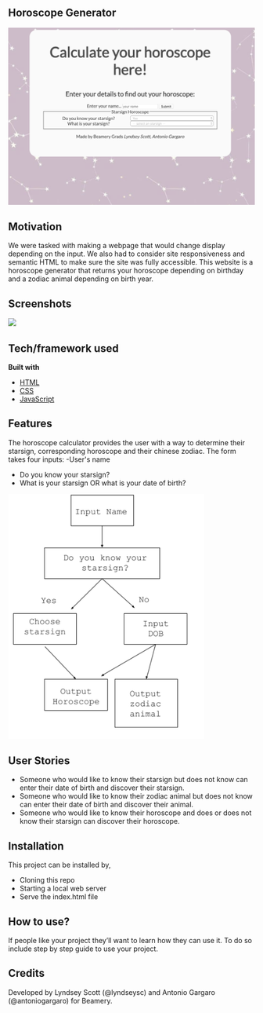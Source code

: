 ## Horoscope Generator 
![Screenshot](screenshotwebpage.png)

## Motivation
We were tasked with making a webpage that would change display depending on the input. We also had to consider site responsiveness and semantic HTML to make sure the site was fully accessible.  This website is a horoscope generator that returns your horoscope depending on birthday and a zodiac animal depending on birth year. 
 
 
## Screenshots

<img src="screenshotresults.png" width="600">

## Tech/framework used
<b>Built with</b>
- [HTML](https://whatwg.org/)
- [CSS](https://www.w3.org/Style/CSS/)
- [JavaScript](https://www.ecma-international.org/publications/standards/Ecma-262.htm)

## Features
The horoscope calculator provides the user with a way to determine their starsign, corresponding horoscope and their chinese zodiac.  The form takes four inputs:
-User's name
- Do you know your starsign?
- What is your starsign OR what is your date of birth?

<img src="userpath.png" width="400">

## User Stories
* Someone who would like to know their starsign but does not know can enter their date of birth and discover their starsign.
* Someone who would like to know their zodiac animal but does not know can enter their date of birth and discover their animal.
* Someone who would like to know their horoscope and does or does not know their starsign can discover their horoscope.

## Installation
This project can be installed by,
* Cloning this repo
* Starting a local web server
* Serve the index.html file


## How to use?
If people like your project they’ll want to learn how they can use it. To do so include step by step guide to use your project.

## Credits
Developed by Lyndsey Scott (@lyndseysc) and Antonio Gargaro (@antoniogargaro) for Beamery. 
